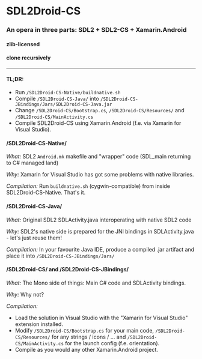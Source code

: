 # SDL2Droid-CS
### An opera in three parts: SDL2 + SDL2-CS + Xamarin.Android
#### zlib-licensed
#### clone recursively
----

#### TL;DR:
* Run `/SDL2Droid-CS-Native/buildnative.sh`
* Compile `/SDL2Droid-CS-Java/` into `/SDL2Droid-CS-JBindings/Jars/SDL2Droid-CS-Java.jar`
* Change `/SDL2Droid-CS/Bootstrap.cs`, `/SDL2Droid-CS/Resources/` and `/SDL2Droid-CS/MainActivity.cs`
* Compile SDL2Droid-CS using Xamarin.Android (f.e. via Xamarin for Visual Studio).

#### /SDL2Droid-CS-Native/

*What:* SDL2 `Android.mk` makefile and "wrapper" code (SDL_main returning to C# managed land)

*Why:* Xamarin for Visual Studio has got some problems with native libraries.

*Compilation:* Run `buildnative.sh` (cygwin-compatible) from inside SDL2Droid-CS-Native. That's it.

#### /SDL2Droid-CS-Java/

*What:* Original SDL2 SDLActivity.java interoperating with native SDL2 code

*Why:* SDL2's native side is prepared for the JNI bindings in SDLActivity.java - let's just reuse them!

*Compilation:* In your favourite Java IDE, produce a compiled .jar artifact and place it into `/SDL2Droid-CS-JBindings/Jars/`

#### /SDL2Droid-CS/ and /SDL2Droid-CS-JBindings/

*What:* The Mono side of things: Main C# code and SDLActivity bindings.

*Why:* Why not?

*Compilation:*
* Load the solution in Visual Studio with the "Xamarin for Visual Studio" extension installed.
* Modify `/SDL2Droid-CS/Bootstrap.cs` for your main code, `/SDL2Droid-CS/Resources/` for any strings / icons / ... and `/SDL2Droid-CS/MainActivity.cs` for the launch config (f.e. orientation).
* Compile as you would any other Xamarin.Android project.
